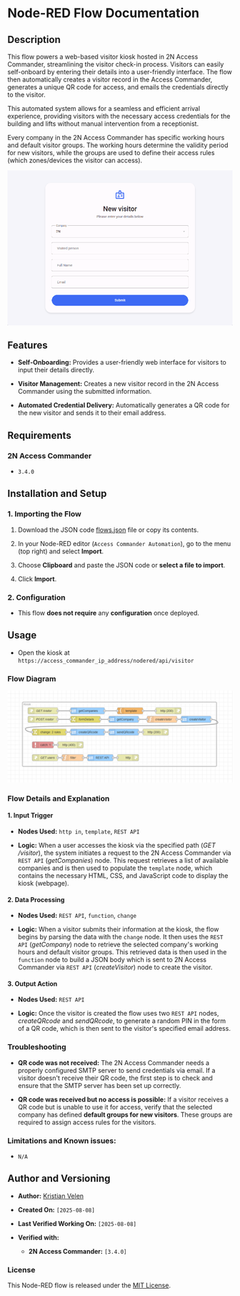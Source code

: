 # Node-RED Flow Documentation

## Description

This flow powers a web-based visitor kiosk hosted in 2N Access Commander, streamlining the visitor check-in process. Visitors can easily self-onboard by entering their details into a user-friendly interface. The flow then automatically creates a visitor record in the Access Commander, generates a unique QR code for access, and emails the credentials directly to the visitor.

This automated system allows for a seamless and efficient arrival experience, providing visitors with the necessary access credentials for the building and lifts without manual intervention from a receptionist.

Every company in the 2N Access Commander has specific working hours and default visitor groups. The working hours determine the validity period for new visitors, while the groups are used to define their access rules (which zones/devices the visitor can access).

![The video shows how the visitor kiosk operates](how_it_works.gif)  

## Features

* **Self-Onboarding:** Provides a user-friendly web interface for visitors to input their details directly.

* **Visitor Management:** Creates a new visitor record in the 2N Access Commander using the submitted information.

* **Automated Credential Delivery:** Automatically generates a QR code for the new visitor and sends it to their email address.

## Requirements

### 2N Access Commander

* `3.4.0`

## Installation and Setup

### 1. Importing the Flow

1. Download the JSON code [flows.json](flows.json) file or copy its contents.

2. In your Node-RED editor (`Access Commander Automation`), go to the menu (top right) and select **Import**.

3. Choose **Clipboard** and paste the JSON code or **select a file to import**.

4. Click **Import**.

### 2. Configuration

* This flow **does not require** any **configuration** once deployed.

## Usage

* Open the kiosk at `https://access_commander_ip_address/nodered/api/visitor`

### Flow Diagram

![Flow Diagram](diagram.png "Flow Diagram")

### Flow Details and Explanation

#### 1. Input Trigger

* **Nodes Used:** `http in`, `template`, `REST API`

* **Logic:** When a user accesses the kiosk via the specified path (*GET /visitor*), the system initiates a request to the 2N Access Commander via `REST API` (*getCompanies*) node. This request retrieves a list of available companies and is then used to populate the `template` node, which contains the necessary HTML, CSS, and JavaScript code to display the kiosk (webpage).

#### 2. Data Processing

* **Nodes Used:** `REST API`, `function`, `change`

* **Logic:** When a visitor submits their information at the kiosk, the flow begins by parsing the data with the `change` node. It then uses the `REST API` (*getCompany*) node to retrieve the selected company's working hours and default visitor groups. This retrieved data is then used in the `function` node to build a JSON body which is sent to 2N Access Commander via `REST API` (*createVisitor*) node to create the visitor.

#### 3. Output Action

* **Nodes Used:** `REST API`

* **Logic:** Once the visitor is created the flow uses two `REST API` nodes, *createQRcode* and *sendQRcode*, to generate a random PIN in the form of a QR code, which is then sent to the visitor's specified email address.

### Troubleshooting

* **QR code was not received:** The 2N Access Commander needs a properly configured SMTP server to send credentials via email. If a visitor doesn't receive their QR code, the first step is to check and ensure that the SMTP server has been set up correctly.

* **QR code was received but no access is possible:** If a visitor receives a QR code but is unable to use it for access, verify that the selected company has defined **default groups for new visitors**. These groups are required to assign access rules for the visitors.

### Limitations and Known issues:

  * `N/A`

## Author and Versioning

* **Author:** [Kristian Velen](https://github.com/kv-0000)

* **Created On:** `[2025-08-08]`

* **Last Verified Working On:** `[2025-08-08]`

* **Verified with:**

  * **2N Access Commander:** `[3.4.0]`

### License

This Node-RED flow is released under the [MIT License](https://opensource.org/licenses/MIT).